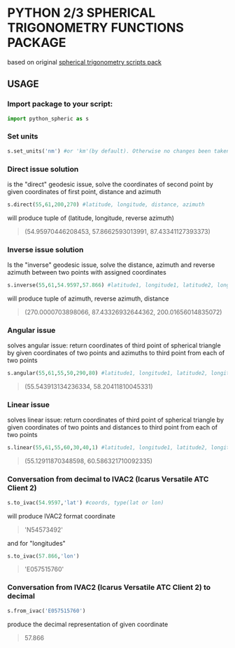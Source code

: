 # PYTHON 2/3 SPHERICAL TRIGONOMETRY FUNCTIONS PACKAGE
based on original [spherical trigonometry scripts pack](http://gis-lab.info/qa/sphere-geodesic-direct-problem.html)

## USAGE
### Import package to your script:
```python
import python_spheric as s
```
### Set units
```python
s.set_units('nm') #or 'km'(by default). Otherwise no changes been taken
```
### Direct issue solution
is the "direct" geodesic issue, solve the coordinates of second point by given coordinates of first point, distance and azimuth
```python
s.direct(55,61,200,270) #latitude, longitude, distance, azimuth 
```
will produce tuple of (latitude, longitude, reverse azimuth)
> (54.95970446208453, 57.8662593013991, 87.43341127393373)

### Inverse issue solution
Is the "inverse" geodesic issue, solve the distance, azimuth and reverse azimuth between two points with assigned coordinates
```python
s.inverse(55,61,54.9597,57.866) #latitude1, longitude1, latitude2, longitude2
```
will produce tuple of azimuth, reverse azimuth, distance
> (270.0000703898066, 87.43326932644362, 200.01656014835072)

### Angular issue
solves angular issue: return coordinates of third point of spherical triangle by given coordinates of two points and azimuths to third point from each of two points
```python
s.angular(55,61,55,50,290,80) #latitude1, longitude1, latitude2, longitude2, azimuth_from_1_to_3, azimuth_from_2_to_3
```
> (55.543913134236334, 58.20411810045331)

### Linear issue
solves linear issue: return coordinates of third point of spherical triangle by given coordinates of two points and distances to third point from each of two points
```python
s.linear(55,61,55,60,30,40,1) #latitude1, longitude1, latitude2, longitude2, distance_from_1_to_2, distance_from_2_to_3, 1: right of 1-2 line(CW), 0: left of 1-2 line (CCW)
```
>(55.12911870348598, 60.586321710092335)

### Conversation from decimal to IVAC2 (Icarus Versatile ATC Client 2)
```python
s.to_ivac(54.9597,'lat') #coords, type(lat or lon)
```
will produce IVAC2 format coordinate
> 'N54573492'

and for "longitudes"
```python
s.to_ivac(57.866,'lon')
```
> 'E057515760'

### Conversation from IVAC2 (Icarus Versatile ATC Client 2) to decimal

```python
s.from_ivac('E057515760')
```
produce the decimal representation of given coordinate
> 57.866

